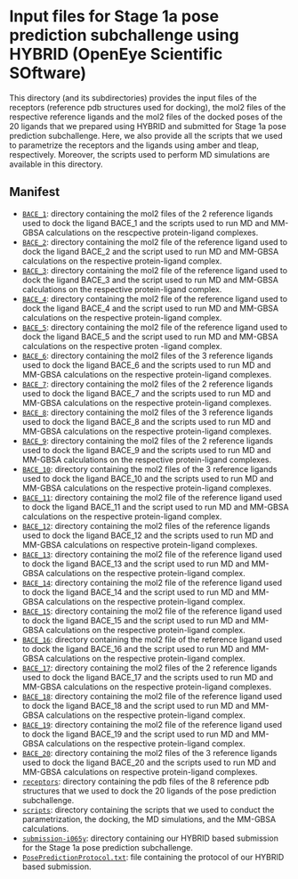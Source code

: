 # Input files for Stage 1a pose prediction subchallenge using HYBRID (OpenEye Scientific SOftware)

This directory (and its subdirectories) provides the input files of the receptors (reference pdb structures used for docking), the mol2 files of the respective reference ligands and the mol2 files of the docked poses of the 20 ligands that we prepared using HYBRID and submitted for Stage 1a pose prediction subchallenge. Here, we also provide all the scripts that we used to parametrize the receptors and the ligands using amber and tleap, respectively. Moreover, the scripts used to perform MD simulations are available in this directory.

## Manifest

- [`BACE_1`](BACE_1): directory containing the mol2 files of the 2 reference ligands used to dock the ligand BACE_1 and the scripts used to run MD and MM-GBSA calculations on the rescpective protein-ligand complexes.
- [`BACE_2`](BACE_2): directory containing the mol2 file of the reference ligand used to dock the ligand BACE_2 and the script used to run MD and MM-GBSA calculations on the respective protein-ligand complex.
- [`BACE_3`](BACE_3): directory containing the mol2 file of the reference ligand used to dock the ligand BACE_3 and the script used to run MD and MM-GBSA calculations on the respective protein-ligand complex.
- [`BACE_4`](BACE_4): directory containing the mol2 file of the reference ligand used to dock the ligand BACE_4 and the script used to run MD and MM-GBSA calculations on the respective protein-ligand complex.
- [`BACE_5`](BACE_5): directory containing the mol2 file of the reference ligand used to dock the ligand BACE_5 and the script used to run MD and MM-GBSA calculations on the respective proten -ligand complex.
- [`BACE_6`](BACE_6): directory containing the mol2 files of the 3 reference ligands used to dock the ligand BACE_6 and the scripts used to run MD and MM-GBSA calculations on the respective protein-ligand complexes.
- [`BACE_7`](BACE_7): directory containing the mol2 files of the 2 reference ligands used to dock the ligand BACE_7 and the scripts used to run MD and MM-GBSA calculations on the respective protein-ligand complexes.
- [`BACE_8`](BACE_8): directory containing the mol2 files of the 3 reference ligands used to dock the ligand BACE_8 and the scripts used to run MD and MM-GBSA calculations on the respective protein-ligand complexes.
- [`BACE_9`](BACE_9): directory containing the mol2 files of the 2 reference ligands used to dock the ligand BACE_9 and the scripts used to run MD and MM-GBSA calculations on the respective protein-ligand complexes.
- [`BACE_10`](BACE_10): directory containing the mol2 files of the 3 reference ligands used to dock the ligand BACE_10 and the scripts used to run MD and MM-GBSA calculations on the respective protein-ligand complexes.
- [`BACE_11`](BACE_11): directory containing the mol2 file of the reference ligand used to dock the ligand BACE_11 and the script used to run MD and MM-GBSA calculations on the respective protein-ligand complex.
- [`BACE_12`](BACE_12): directory containing the mol2 files of the reference ligands used to dock the ligand BACE_12 and the scripts used to run MD and MM-GBSA calculations on respective protein-ligand complexes.
- [`BACE_13`](BACE_13): directory containing the mol2 file of the reference ligand used to dock the ligand BACE_13 and the script used to run MD and MM-GBSA calculations on the respective protein-ligand complex.
- [`BACE_14`](BACE_14): directory containing the mol2 file of the reference ligand used to dock the ligand BACE_14 and the script used to run MD and MM-GBSA calculations on the respective protein-ligand complex.
- [`BACE_15`](BACE_15): directory containing the mol2 file of the reference ligand used to dock the ligand BACE_15 and the script used to run MD and MM-GBSA calculations on the respective protein-ligand complex.
- [`BACE_16`](BACE_16): directory containing the mol2 file of the reference ligand used to dock the ligand BACE_16 and the script used to run MD and MM-GBSA calculations on the respective protein-ligand complex.
- [`BACE_17`](BACE_17): directory containing the mol2 files of the 2 reference ligands used to dock the ligand BACE_17 and the scripts used to run MD and MM-GBSA calculations on the respective protein-ligand complexes.
- [`BACE_18`](BACE_18): directory containing the mol2 file of the reference ligand used to dock the ligand BACE_18 and the script used to run MD and MM-GBSA calculations on the respective protein-ligand complex.
- [`BACE_19`](BACE_19): directory containing the mol2 file of the reference ligand used to dock the ligand BACE_19 and the script used to run MD and MM-GBSA calculations on the respective protein-ligand complex.
- [`BACE_20`](BACE_20): directory containing the mol2 files of the 3 reference ligands used to dock the ligand BACE_20 and the scripts used to run MD and MM-GBSA calculations on respective protein-ligand complexes.
- [`receptors`](receptors): directory containing the pdb files of the 8 reference pdb structures that we used to dock the 20 ligands of the pose prediction subchallenge.
- [`scripts`](scripts): directory containing the scripts that we used to conduct the parametrization, the docking, the MD simulations, and the MM-GBSA calculations.
- [`submission-i065y`](submission-i065y): directory containing our HYBRID based submission for the Stage 1a pose prediction subchallenge.
- [`PosePredictionProtocol.txt`](PosePredictionProtocol.txt): file containing the protocol of our HYBRID based submission.
